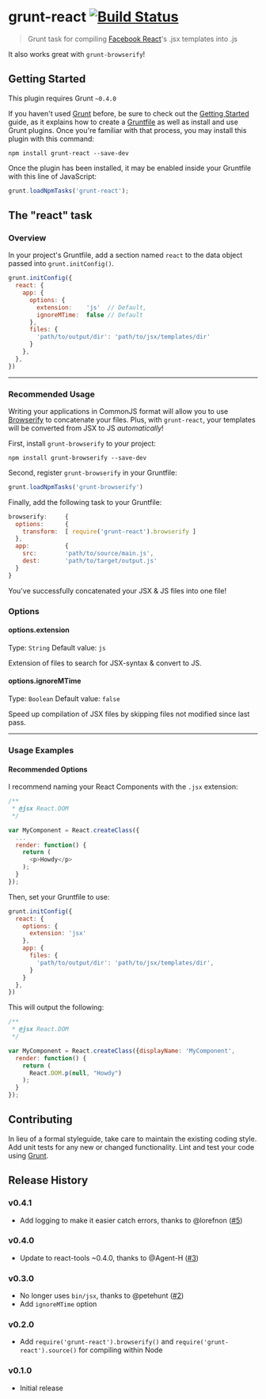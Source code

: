 # grunt-react [![Build Status](https://travis-ci.org/ericclemmons/grunt-react.png?branch=master)](https://travis-ci.org/ericclemmons/grunt-react)

> Grunt task for compiling [Facebook React](http://facebook.github.io/react/)'s .jsx templates into .js

It also works great with `grunt-browserify`!

## Getting Started
This plugin requires Grunt `~0.4.0`

If you haven't used [Grunt](http://gruntjs.com/) before, be sure to check out the [Getting Started](http://gruntjs.com/getting-started) guide, as it explains how to create a [Gruntfile](http://gruntjs.com/sample-gruntfile) as well as install and use Grunt plugins. Once you're familiar with that process, you may install this plugin with this command:

```shell
npm install grunt-react --save-dev
```

Once the plugin has been installed, it may be enabled inside your Gruntfile with this line of JavaScript:

```js
grunt.loadNpmTasks('grunt-react');
```

## The "react" task

### Overview
In your project's Gruntfile, add a section named `react` to the data object passed into `grunt.initConfig()`.

```js
grunt.initConfig({
  react: {
    app: {
      options: {
        extension:    'js'  // Default,
        ignoreMTime:  false // Default
      },
      files: {
        'path/to/output/dir': 'path/to/jsx/templates/dir'
      }
    },
  },
})
```

- - -

### Recommended Usage
Writing your applications in CommonJS format will allow you to use [Browserify](http://browserify.org/) to
concatenate your files.  Plus, with `grunt-react`, your templates will be converted from JSX to JS *automatically*!

First, install `grunt-browserify` to your project:

```shell
npm install grunt-browserify --save-dev
```

Second, register `grunt-browserify` in your Gruntfile:

```js
grunt.loadNpmTasks('grunt-browserify')
```

Finally, add the following task to your Gruntfile:

```js
browserify:     {
  options:      {
    transform:  [ require('grunt-react').browserify ]
  },
  app:          {
    src:        'path/to/source/main.js',
    dest:       'path/to/target/output.js'
  }
}
```

You've successfully concatenated your JSX & JS files into one file!


### Options

#### options.extension
Type: `String`
Default value: `js`

Extension of files to search for JSX-syntax & convert to JS.

#### options.ignoreMTime
Type: `Boolean`
Default value: `false`

Speed up compilation of JSX files by skipping files not modified since last pass.

- - -

### Usage Examples

#### Recommended Options

I recommend naming your React Components with the `.jsx` extension:

```js
/**
 * @jsx React.DOM
 */

var MyComponent = React.createClass({
  ...
  render: function() {
    return (
      <p>Howdy</p>
    );
  }
});
```

Then, set your Gruntfile to use:

```js
grunt.initConfig({
  react: {
    options: {
      extension: 'jsx'
    },
    app: {
      files: {
        'path/to/output/dir': 'path/to/jsx/templates/dir',
      }
    }
  },
})
```

This will output the following:

```js
/**
 * @jsx React.DOM
 */

var MyComponent = React.createClass({displayName: 'MyComponent',
  render: function() {
    return (
      React.DOM.p(null, "Howdy")
    );
  }
});
```

## Contributing
In lieu of a formal styleguide, take care to maintain the existing coding style. Add unit tests for any new or changed functionality. Lint and test your code using [Grunt](http://gruntjs.com/).

## Release History

### v0.4.1

- Add logging to make it easier catch errors, thanks to @lorefnon ([#5](https://github.com/ericclemmons/grunt-react/pull/5))

### v0.4.0

- Update to react-tools ~0.4.0, thanks to @Agent-H ([#3](https://github.com/ericclemmons/grunt-react/pull/3))

### v0.3.0

- No longer uses `bin/jsx`, thanks to @petehunt ([#2](https://github.com/ericclemmons/grunt-react/pull/2))
- Add `ignoreMTime` option

### v0.2.0

- Add `require('grunt-react').browserify()` and `require('grunt-react').source()` for compiling within Node

### v0.1.0

- Initial release
